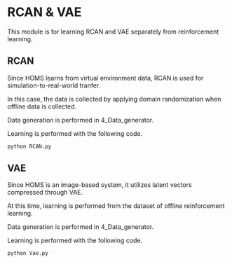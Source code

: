 # RCAN & VAE

This module is for learning RCAN and VAE separately from reinforcement learning.

## RCAN

Since HOMS learns from virtual environment data, RCAN is used for simulation-to-real-world tranfer.

In this case, the data is collected by applying domain randomization when offline data is collected.

Data generation is performed in 4_Data_generator.

Learning is performed with the following code.

```p
python RCAN.py
```

## VAE

Since HOMS is an image-based system, it utilizes latent vectors compressed through VAE.

At this time, learning is performed from the dataset of offline reinforcement learning.

Data generation is performed in 4_Data_generator.

Learning is performed with the following code.

```p
python Vae.py
```


